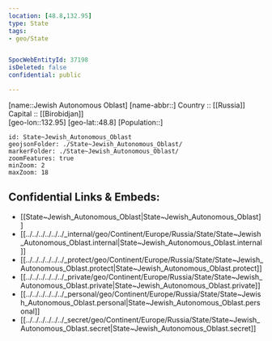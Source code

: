 ```yaml
---
location: [48.8,132.95] 
type: State
tags:
- geo/State


SpocWebEntityId: 37198
isDeleted: false
confidential: public

---
```

[name::Jewish Autonomous Oblast] 
[name-abbr::] 
Country :: [[Russia]]  
Capital :: [[Birobidjan]]  
[geo-lon::132.95] 
[geo-lat::48.8] 
[Population::] 



```leaflet
id: State~Jewish_Autonomous_Oblast
geojsonFolder: ./State~Jewish_Autonomous_Oblast/
markerFolder: ./State~Jewish_Autonomous_Oblast/
zoomFeatures: true 
minZoom: 2 
maxZoom: 18
```


## Confidential Links & Embeds: 
- [[State~Jewish_Autonomous_Oblast|State~Jewish_Autonomous_Oblast]]  
- [[../../../../../../_internal/geo/Continent/Europe/Russia/State/State~Jewish_Autonomous_Oblast.internal|State~Jewish_Autonomous_Oblast.internal]] 
- [[../../../../../../_protect/geo/Continent/Europe/Russia/State/State~Jewish_Autonomous_Oblast.protect|State~Jewish_Autonomous_Oblast.protect]] 
- [[../../../../../../_private/geo/Continent/Europe/Russia/State/State~Jewish_Autonomous_Oblast.private|State~Jewish_Autonomous_Oblast.private]] 
- [[../../../../../../_personal/geo/Continent/Europe/Russia/State/State~Jewish_Autonomous_Oblast.personal|State~Jewish_Autonomous_Oblast.personal]] 
- [[../../../../../../_secret/geo/Continent/Europe/Russia/State/State~Jewish_Autonomous_Oblast.secret|State~Jewish_Autonomous_Oblast.secret]] 
